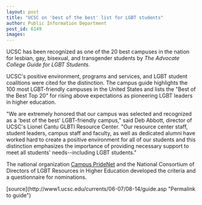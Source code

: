 ```yaml
---
layout: post
title: "UCSC on 'best of the best' list for LGBT students"
author: Public Information Department
post_id: 6149
images:
---
```


<a name="content" id="content"></a>
<p>
  UCSC has been recognized as one of the 20 best campuses in the nation for lesbian, gay, bisexual, and transgender students by <i>The Advocate College Guide for LGBT Students</i>.
</p>
<p>
  UCSC's positive environment, programs and services, and LGBT student coalitions were cited for the distinction. The campus guide highlights the 100 most LGBT-friendly campuses in the United States and lists the "Best of the Best Top 20" for rising above expectations as pioneering LGBT leaders in higher education.
</p>
<p>
  "We are extremely honored that our campus was selected and recognized as a 'best of the best' LGBT-friendly campus," said Deb Abbott, director of UCSC's Lionel Cantu GLBTI Resource Center. "Our resource center staff, student leaders, campus staff and faculty, as well as dedicated alumni have worked hard to create a positive environment for all of our students and this distinction emphasizes the importance of providing necessary support to meet all students' needs--including LGBT students."
</p>
<p>
  The national organization <a href="http://www.campuspride.net/">Campus PrideNet</a> and the National Consortium of Directors of LGBT Resources in Higher Education developed the criteria and a questionnaire for nominations.
</p>
[source](http://www1.ucsc.edu/currents/06-07/08-14/guide.asp "Permalink to guide")
